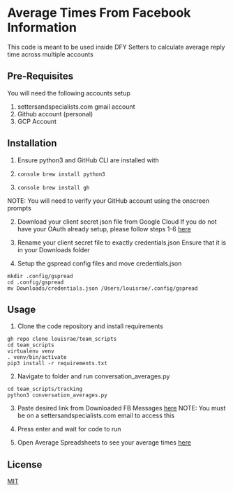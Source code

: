 # Average Times From Facebook Information

This code is meant to be used inside DFY Setters to calculate average reply time across multiple accounts

## Pre-Requisites

You will need the following accounts setup
1. settersandspecialists.com gmail account
2. Github account (personal)
3. GCP Account

## Installation

1. Ensure python3 and GitHub CLI are installed with

1. ```console brew install python3 ```

2. ```console brew install gh ```

NOTE: You will need to verify your GitHub account using the onscreen prompts

2. Download your client secret json file from Google Cloud
If you do not have your OAuth already setup, please follow steps 1-6 [here](https://docs.gspread.org/en/v4.0.1/oauth2.html#for-end-users-using-oauth-client-id)

3. Rename your client secret file to exactly credentials.json
Ensure that it is in your Downloads folder

4. Setup the gspread config files and move credentials.json

```console
mkdir .config/gspread
cd .config/gspread
mv Downloads/credentials.json /Users/louisrae/.config/gspread
```

## Usage
1. Clone the code repository and install requirements

```console
gh repo clone louisrae/team_scripts
cd team_scripts
virtualenv venv
. venv/bin/activate
pip3 install -r requirements.txt
```

2. Navigate to folder and run conversation_averages.py

```console
cd team_scripts/tracking
python3 conversation_averages.py
```

3. Paste desired link from Downloaded FB Messages [here](https://drive.google.com/drive/u/0/folders/1sAMiZQtCjCh7RNMJhnMedPmuHynONfAs)
NOTE: You must be on a settersandspecialists.com email to access this

4. Press enter and wait for code to run

5. Open Average Spreadsheets to see your average times [here](https://docs.google.com/spreadsheets/d/1XxCMbAsBuR8TYDEIgclfcgmpH_v6xVmKB4JmG8yRqs0/edit#gid=323658950)

## License
[MIT](https://choosealicense.com/licenses/mit/)
